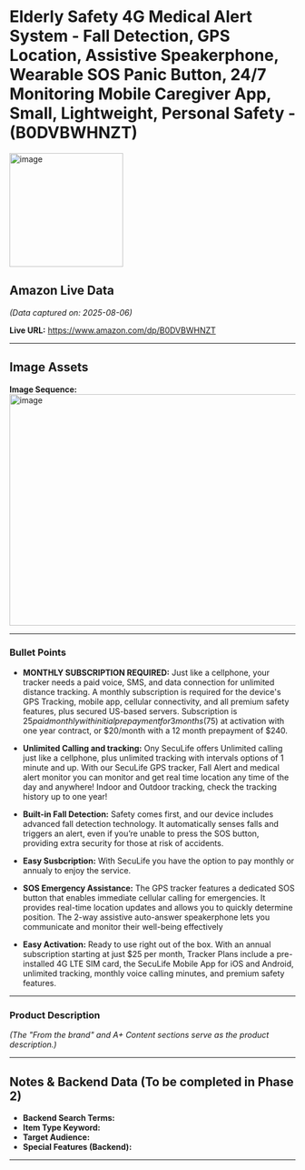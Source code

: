 # Elderly Safety 4G Medical Alert System - Fall Detection, GPS Location, Assistive Speakerphone, Wearable SOS Panic Button, 24/7 Monitoring Mobile Caregiver App, Small, Lightweight, Personal Safety - (B0DVBWHNZT)

<img width="200" height="200" alt="image" src="https://github.com/user-attachments/assets/37de03e4-01d7-4043-9e21-752b7b438c7a" />

## Amazon Live Data
*(Data captured on: 2025-08-06)*

**Live URL:** https://www.amazon.com/dp/B0DVBWHNZT

---

## Image Assets

**Image Sequence:**
<img width="1038" height="407" alt="image" src="https://github.com/user-attachments/assets/8752cae9-12a9-416d-bee1-4ee2d375faf9" />


---

### Bullet Points

- **MONTHLY SUBSCRIPTION REQUIRED:** Just like a cellphone, your tracker needs a paid voice, SMS, and data connection for unlimited distance tracking. A monthly subscription is required for the device's GPS Tracking, mobile app, cellular connectivity, and all premium safety features, plus secured US-based servers. Subscription is $25 paid monthly with initial prepayment for 3 months ($75) at activation with one year contract, or $20/month with a 12 month prepayment of $240.

- **Unlimited Calling and tracking:** Ony SecuLife offers Unlimited calling just like a cellphone, plus unlimited tracking with intervals options of 1 minute and up. With our SecuLife GPS tracker, Fall Alert and medical alert monitor you can monitor and get real time location any time of the day and anywhere! Indoor and Outdoor tracking, check the tracking  history up to one year!

- **Built-in Fall Detection:** Safety comes first, and our device includes advanced fall detection technology. It automatically senses falls and triggers an alert, even if you’re unable to press the SOS button, providing extra security for those at risk of accidents.

- **Easy Susbcription:** With SecuLife you have the option to pay monthly or annualy to enjoy the service.

- **SOS Emergency Assistance:** The GPS tracker features a dedicated SOS button that enables immediate cellular calling for emergencies. It provides real-time location updates and allows you to quickly determine position. The 2-way assistive auto-answer speakerphone lets you communicate and monitor their well-being effectively

- **Easy Activation:** Ready to use right out of the box. With an annual subscription starting at just $25 per month, Tracker Plans include a pre-installed 4G LTE SIM card, the SecuLife Mobile App for iOS and Android, unlimited tracking, monthly voice calling minutes, and premium safety features.

---

### Product Description

*(The "From the brand" and A+ Content sections serve as the product description.)*

---
## Notes & Backend Data (To be completed in Phase 2)

- **Backend Search Terms:**
- **Item Type Keyword:**
- **Target Audience:**
- **Special Features (Backend):**

---
